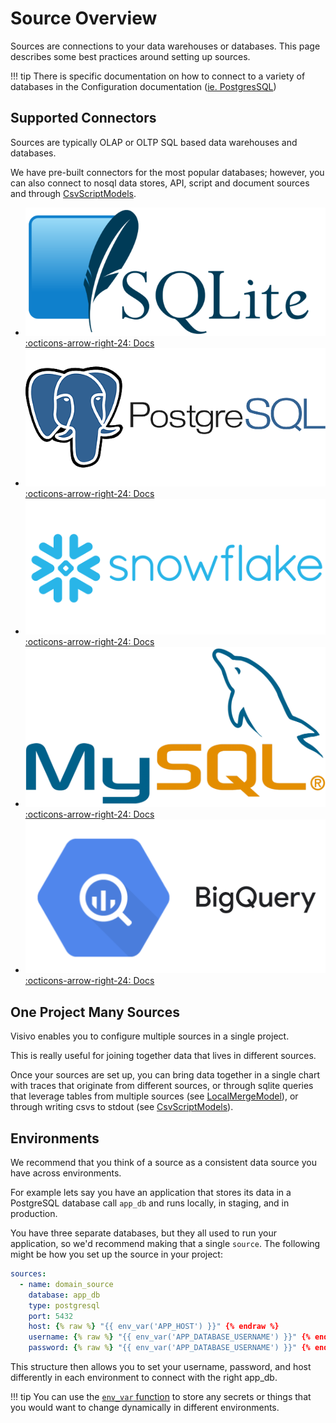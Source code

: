 # Source Overview
Sources are connections to your data warehouses or databases. This page describes some best practices around setting up sources. 

!!! tip
    There is specific documentation on how to connect to a variety of databases in the Configuration documentation ([ie. PostgresSQL](/../reference/configuration/sources/PostgresqlSource/))

## Supported Connectors 
Sources are typically OLAP or OLTP SQL based data warehouses and databases. 

We have pre-built connectors for the most popular databases; however, you can also connect to nosql data stores, API, script and document sources and through [CsvScriptModels](/../reference/configuration/Models/CsvScriptModel/).
<div class="grid cards" markdown>

- ![](../assets/source-logos/sqlite.png) [:octicons-arrow-right-24: Docs](/../reference/configuration/Sources/SqliteSource/)
- ![](../assets/source-logos/postgres.png) [:octicons-arrow-right-24: Docs](/../reference/configuration/Sources/PostgresqlSource/)
- ![](../assets/source-logos/snowflake.png) [:octicons-arrow-right-24: Docs](/../reference/configuration/Sources/SnowflakeSource/)
- ![](../assets/source-logos/mysql.png) [:octicons-arrow-right-24: Docs](/../reference/configuration/Sources/MysqlSource/)
- ![](../assets/source-logos/bigquery.png) [:octicons-arrow-right-24: Docs](/../reference/configuration/Sources/BigQuerySource/)
</div>

## One Project Many Sources
Visivo enables you to configure multiple sources in a single project. 

This is really useful for joining together data that lives in different sources. 

Once your sources are set up, you can bring data together in a single chart with traces that originate from different sources, or through sqlite queries that leverage tables from multiple sources (see [LocalMergeModel](/../reference/configuration/Models/LocalMergeModel/)), or through writing csvs to stdout (see [CsvScriptModels](/../reference/configuration/Models/CsvScriptModel/)).


## Environments 
We recommend that you think of a source as a consistent data source you have across environments.  

For example lets say you have an application that stores its data in a PostgreSQL database call `app_db` and runs locally, in staging, and in production. 

You have three separate databases, but they all used to run your application, so we'd recommend making that a single `source`. The following might be how you set up the source in your project:

``` yaml
sources:
  - name: domain_source
    database: app_db
    type: postgresql
    port: 5432
    host: {% raw %} "{{ env_var('APP_HOST') }}" {% endraw %}
    username: {% raw %} "{{ env_var('APP_DATABASE_USERNAME') }}" {% endraw %}
    password: {% raw %} "{{ env_var('APP_DATABASE_USERNAME') }}" {% endraw %}
```

This structure then allows you to set your username, password, and host differently in each environment to connect with the right app_db. 

!!! tip 
    You can use the [`env_var` function](/../reference/functions/jinja/macros/#environment-variables-env_var) to store any secrets or things that you would want to change dynamically in different environments. 
